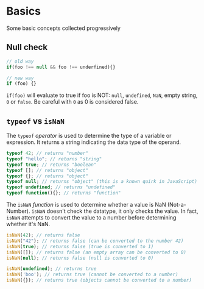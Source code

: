 # Basics
Some basic concepts collected progressively

## Null check
```js
// old way
if(foo !== null && foo !== underfined){}

// new way
if (foo) {}
```
`if(foo)` will evaluate to true if foo is NOT: `null`, `undefined`, `NaN`, empty string, `0` or `false`. Be careful with `0` as 0 is considered false.

## `typeof` vs `isNaN`
The `typeof` *operator* is used to determine the type of a variable or expression. It returns a string indicating the data type of the operand.
```js
typeof 42; // returns "number"
typeof "hello"; // returns "string"
typeof true; // returns "boolean"
typeof []; // returns "object"
typeof {}; // returns "object"
typeof null; // returns "object" (this is a known quirk in JavaScript)
typeof undefined; // returns "undefined"
typeof function(){}; // returns "function"
```

The `isNaN` *function* is used to determine whether a value is NaN (Not-a-Number).
`isNaN` doesn't check the datatype, it only checks the value. In fact, `isNaN` attempts to convert the value to a number before determining whether it's NaN.
```js
isNaN(42); // returns false
isNaN("42"); // returns false (can be converted to the number 42)
isNaN(true); // returns false (true is converted to 1)
isNaN([]); // returns false (an empty array can be converted to 0)
isNaN(null); // returns false (null is converted to 0)

isNaN(undefined); // returns true
isNaN('boo'); // returns true (cannot be converted to a number)
isNaN({}); // returns true (objects cannot be converted to a number)
```